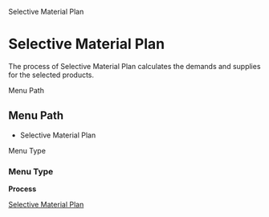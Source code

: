 
Selective Material Plan
# Selective Material Plan


The process of Selective Material Plan calculates the demands and supplies for the selected products.

Menu Path
## Menu Path



- Selective Material Plan

Menu Type
### Menu Type

**Process**


[Selective Material Plan](functional-guide/process/process-mrp_selective-material-plan.md)